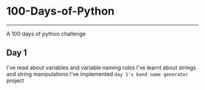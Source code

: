 # 100-Days-of-Python

---

A 100 days of python challenge

## Day 1

I've read about variables and variable naming rules
I've learnt about strings and string manipulations
I've implemented `day 1's band name generator` project
